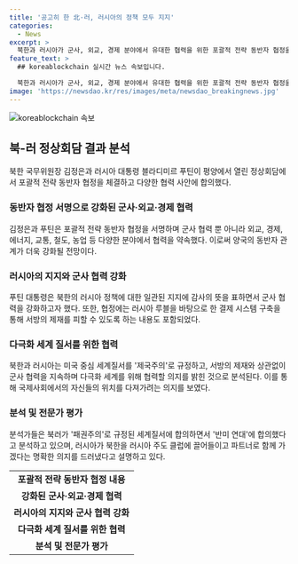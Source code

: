 ```yaml
---
title: '공고히 한 北·러, 러시아의 정책 모두 지지'
categories:
  - News
excerpt: >
  북한과 러시아가 군사, 외교, 경제 분야에서 유대한 협력을 위한 포괄적 전략 동반자 협정을 체결하며 강화된 관계를 과시했다. 이번 협정은 미국 중심의 세계질서에 대한 반발과 함께, 서방의 제재를 우회하고자 러시아 루블을 기반으로 한 결제 시스템을 구축하는 내용을 담고 있다. 북한이 러시아의 우크라이나 정책에 지지를 표명하며, 러시아는 북한에 군사적 지원을 확대할 의향을 밝혔다. 이번 회담은 미국과의 강경한 대치에 맞서 두 나라가 서로 도움이 되는 관계를 강화하는 한편, 북한이 정상국가로서 인정받는 의도도 있다.
feature_text: >
  ## koreablockchain 실시간 뉴스 속보입니다.

  북한과 러시아가 군사, 외교, 경제 분야에서 유대한 협력을 위한 포괄적 전략 동반자 협정을 체결하며 강화된 관계를 과시했다. 이번 협정은 미국 중심의 세계질서에 대한 반발과 함께, 서방의 제재를 우회하고자 러시아 루블을 기반으로 한 결제 시스템을 구축하는 내용을 담고 있다. 북한이 러시아의 우크라이나 정책에 지지를 표명하며, 러시아는 북한에 군사적 지원을 확대할 의향을 밝혔다. 이번 회담은 미국과의 강경한 대치에 맞서 두 나라가 서로 도움이 되는 관계를 강화하는 한편, 북한이 정상국가로서 인정받는 의도도 있다.
image: 'https://newsdao.kr/res/images/meta/newsdao_breakingnews.jpg'
---
```


<p><img src="https://newsdao.kr/res/images/meta/newsdao_breakingnews.jpg" alt="koreablockchain 속보" /></p>

<h2 data-ke-size="size26">북-러 정상회담 결과 분석</h2>

<p data-ke-size="size16">북한 국무위원장 김정은과 러시아 대통령 블라디미르 푸틴이 평양에서 열린 정상회담에서 포괄적 전략 동반자 협정을 체결하고 다양한 협력 사안에 합의했다.</p>

<h3>동반자 협정 서명으로 강화된 군사·외교·경제 협력</h3>

<p data-ke-size="size16">김정은과 푸틴은 포괄적 전략 동반자 협정을 서명하며 군사 협력 뿐 아니라 외교, 경제, 에너지, 교통, 철도, 농업 등 다양한 분야에서 협력을 약속했다. 이로써 양국의 동반자 관계가 더욱 강화될 전망이다.</p>

<h3>러시아의 지지와 군사 협력 강화</h3>

<p data-ke-size="size16">푸틴 대통령은 북한의 러시아 정책에 대한 일관된 지지에 감사의 뜻을 표하면서 군사 협력을 강화하고자 했다. 또한, 협정에는 러시아 루블을 바탕으로 한 결제 시스템 구축을 통해 서방의 제재를 피할 수 있도록 하는 내용도 포함되었다.</p>

<h3>다극화 세계 질서를 위한 협력</h3>

<p data-ke-size="size16">북한과 러시아는 미국 중심 세계질서를 '제국주의'로 규정하고, 서방의 제재와 상관없이 군사 협력을 지속하며 다극화 세계를 위해 협력할 의지를 밝힌 것으로 분석된다. 이를 통해 국제사회에서의 자신들의 위치를 다져가려는 의지를 보였다.</p>

<h3>분석 및 전문가 평가</h3>

<p data-ke-size="size16">분석가들은 북러가 '패권주의'로 규정된 세계질서에 합의하면서 '반미 연대'에 합의했다고 분석하고 있으며, 러시아가 북한을 러시아 주도 클럽에 끌어들이고 파트너로 함께 가겠다는 명확한 의지를 드러냈다고 설명하고 있다.</p>

<table>
    <tbody>
        <tr>
            <td style="text-align: center; height: 17px;"><b>포괄적 전략 동반자 협정 내용</b></td>
        </tr>
        <tr>
            <td style="text-align: center; height: 17px;"><b>강화된 군사·외교·경제 협력</b></td>
        </tr>
        <tr>
            <td style="text-align: center; height: 17px;"><b>러시아의 지지와 군사 협력 강화</b></td>
        </tr>
        <tr>
            <td style="text-align: center; height: 17px;"><b>다극화 세계 질서를 위한 협력</b></td>
        </tr>
        <tr>
            <td style="text-align: center; height: 17px;"><b>분석 및 전문가 평가</b></td>
        </tr>
    </tbody>
</table>

